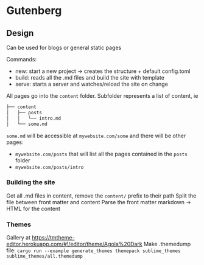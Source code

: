 # Gutenberg

## Design

Can be used for blogs or general static pages

Commands:

- new: start a new project -> creates the structure + default config.toml
- build: reads all the .md files and build the site with template
- serve: starts a server and watches/reload the site on change


All pages go into the `content` folder. Subfolder represents a list of content, ie

```bash
├── content
│   ├── posts
│   │   └── intro.md
│   └── some.md
```

`some.md` will be accessible at `mywebsite.com/some` and there will be other pages:

- `mywebsite.com/posts` that will list all the pages contained in the `posts` folder
- `mywebsite.com/posts/intro`


### Building the site
Get all .md files in content, remove the `content/` prefix to their path
Split the file between front matter and content
Parse the front matter
markdown -> HTML for the content

### Themes
Gallery at https://tmtheme-editor.herokuapp.com/#!/editor/theme/Agola%20Dark
Make .themedump file:
`cargo run --example generate_themes themepack sublime_themes sublime_themes/all.themedump`
